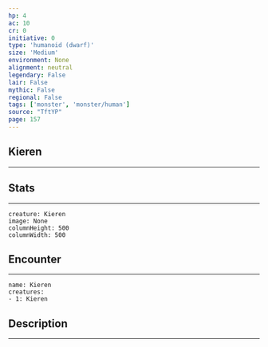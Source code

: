 ```yaml
---
hp: 4
ac: 10
cr: 0
initiative: 0
type: 'humanoid (dwarf)'    
size: 'Medium'
environment: None
alignment: neutral
legendary: False
lair: False
mythic: False
regional: False
tags: ['monster', 'monster/human']
source: "TftYP"
page: 157
---
```


## Kieren
---



## Stats
---

```statblock
creature: Kieren
image: None
columnHeight: 500
columnWidth: 500
```

## Encounter
---

```encounter-table
name: Kieren
creatures:
- 1: Kieren
```

## Description
---




